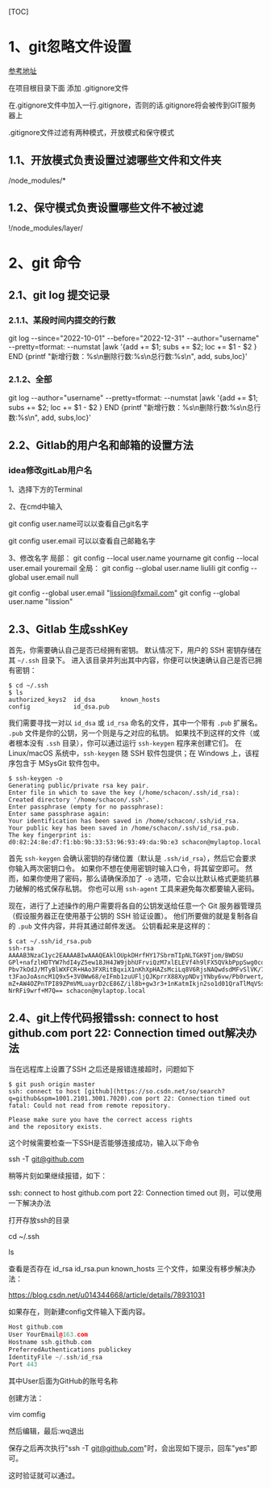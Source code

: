 [TOC]

# 1、git忽略文件设置

[参考地址](https://www.cnblogs.com/mafeng/p/10141292.html)

在项目根目录下面 添加 .gitignore文件

在.gitignore文件中加入一行.gitignore，否则的话.gitignore将会被传到GIT服务器上

.gitignore文件过滤有两种模式，开放模式和保守模式

## 1.1、开放模式负责设置过滤哪些文件和文件夹

/node_modules/*

## 1.2、保守模式负责设置哪些文件不被过滤

!/node_modules/layer/



# 2、git 命令



## 2.1、git log 提交记录

### 2.1.1、某段时间内提交的行数
git log --since="2022-10-01" --before="2022-12-31" --author="username" --pretty=tformat: --numstat |awk '{add += $1; subs += $2; loc += $1 - $2 } END {printf "新增行数：%s\n删除行数:%s\n总行数:%s\n", add, subs,loc}'
### 2.1.2、全部
git log  --author="username" --pretty=tformat: --numstat |awk '{add += $1; subs += $2; loc += $1 - $2 } END {printf "新增行数：%s\n删除行数:%s\n总行数:%s\n", add, subs,loc}'



## 2.2、Gitlab的用户名和邮箱的设置方法

### idea修改gitLab用户名

1、选择下方的Terminal

2、在cmd中输入

git config user.name可以以查看自己git名字

git config user.email 可以以查看自己邮箱名字

3、修改名字
局部：
git config --local user.name yourname
git config --local user.email youremail
全局：
git config --global user.name liulili
git config --global user.email null



  git config --global user.email "lission@fxmail.com"
  git config --global user.name "lission"

## 2.3、Gitlab 生成sshKey

首先，你需要确认自己是否已经拥有密钥。 默认情况下，用户的 SSH 密钥存储在其 `~/.ssh` 目录下。 进入该目录并列出其中内容，你便可以快速确认自己是否已拥有密钥：

```console
$ cd ~/.ssh
$ ls
authorized_keys2  id_dsa       known_hosts
config            id_dsa.pub
```

我们需要寻找一对以 `id_dsa` 或 `id_rsa` 命名的文件，其中一个带有 `.pub` 扩展名。 `.pub` 文件是你的公钥，另一个则是与之对应的私钥。 如果找不到这样的文件（或者根本没有 `.ssh` 目录），你可以通过运行 `ssh-keygen` 程序来创建它们。 在 Linux/macOS 系统中，`ssh-keygen` 随 SSH 软件包提供；在 Windows 上，该程序包含于 MSysGit 软件包中。

```console
$ ssh-keygen -o
Generating public/private rsa key pair.
Enter file in which to save the key (/home/schacon/.ssh/id_rsa):
Created directory '/home/schacon/.ssh'.
Enter passphrase (empty for no passphrase):
Enter same passphrase again:
Your identification has been saved in /home/schacon/.ssh/id_rsa.
Your public key has been saved in /home/schacon/.ssh/id_rsa.pub.
The key fingerprint is:
d0:82:24:8e:d7:f1:bb:9b:33:53:96:93:49:da:9b:e3 schacon@mylaptop.local
```

首先 `ssh-keygen` 会确认密钥的存储位置（默认是 `.ssh/id_rsa`），然后它会要求你输入两次密钥口令。 如果你不想在使用密钥时输入口令，将其留空即可。 然而，如果你使用了密码，那么请确保添加了 `-o` 选项，它会以比默认格式更能抗暴力破解的格式保存私钥。 你也可以用 `ssh-agent` 工具来避免每次都要输入密码。

现在，进行了上述操作的用户需要将各自的公钥发送给任意一个 Git 服务器管理员 （假设服务器正在使用基于公钥的 SSH 验证设置）。 他们所要做的就是复制各自的 `.pub` 文件内容，并将其通过邮件发送。 公钥看起来是这样的：

```console
$ cat ~/.ssh/id_rsa.pub
ssh-rsa AAAAB3NzaC1yc2EAAAABIwAAAQEAklOUpkDHrfHY17SbrmTIpNLTGK9Tjom/BWDSU
GPl+nafzlHDTYW7hdI4yZ5ew18JH4JW9jbhUFrviQzM7xlELEVf4h9lFX5QVkbPppSwg0cda3
Pbv7kOdJ/MTyBlWXFCR+HAo3FXRitBqxiX1nKhXpHAZsMciLq8V6RjsNAQwdsdMFvSlVK/7XA
t3FaoJoAsncM1Q9x5+3V0Ww68/eIFmb1zuUFljQJKprrX88XypNDvjYNby6vw/Pb0rwert/En
mZ+AW4OZPnTPI89ZPmVMLuayrD2cE86Z/il8b+gw3r3+1nKatmIkjn2so1d01QraTlMqVSsbx
NrRFi9wrf+M7Q== schacon@mylaptop.local
```



## 2.4、git上传代码报错ssh: connect to host github.com port 22: Connection timed out解决办法

当在远程库上设置了SSH 之后还是报错连接超时，问题如下

```shell
$ git push origin master
ssh: connect to host [github](https://so.csdn.net/so/search?q=github&spm=1001.2101.3001.7020).com port 22: Connection timed out
fatal: Could not read from remote repository.

Please make sure you have the correct access rights
and the repository exists.
```

这个时候需要检查一下SSH是否能够连接成功，输入以下命令

ssh -T git@github.com

稍等片刻如果继续报错，如下：

ssh: connect to host github.com port 22: Connection timed out
则，可以使用一下解决办法

打开存放ssh的目录

cd ~/.ssh 

ls

查看是否存在 id_rsa  id_rsa.pun known_hosts 三个文件，如果没有移步解决办法：

https://blog.csdn.net/u014344668/article/details/78931031

如果存在，则新建config文件输入下面内容。

```cpp
Host github.com
User YourEmail@163.com
Hostname ssh.github.com
PreferredAuthentications publickey
IdentityFile ~/.ssh/id_rsa
Port 443
```

其中User后面为GitHub的账号名称

创建方法：

vim comfig

然后编辑，最后:wq退出

保存之后再次执行"ssh -T git@github.com"时，会出现如下提示，回车"yes"即可。

这时验证就可以通过。